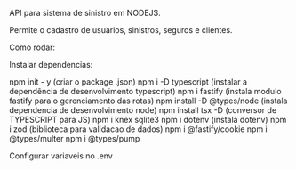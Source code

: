 API para sistema de sinistro em NODEJS. 

Permite o cadastro de usuarios, sinistros, seguros e clientes.

Como rodar:

Instalar dependencias: 

npm init - y (criar o package .json)
npm i -D typescript (instalar a dependência de desenvolvimento typescript)
npm i fastify (instala modulo fastify para o gerenciamento das rotas)
npm install -D @types/node (instala dependencia de desenvolvimento node)
npm install tsx -D (conversor de TYPESCRIPT para JS)
npm i knex sqlite3
npm i dotenv (instala dotenv)
npm i zod (biblioteca para validacao de dados)
npm i @fastify/cookie
npm i @types/multer
npm i @types/pump

Configurar variaveis no .env
